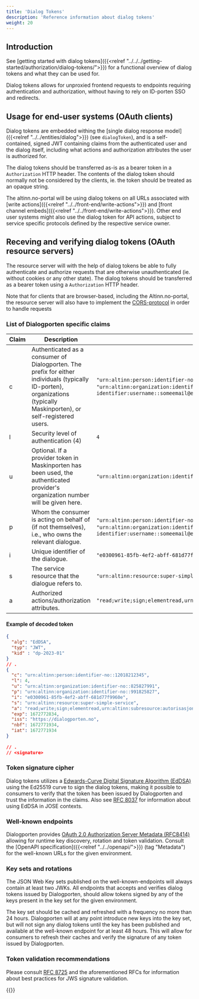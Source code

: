 ```yaml
---
title: 'Dialog Tokens'
description: 'Reference information about dialog tokens'
weight: 20
---
```


## Introduction

See [getting started with dialog tokens]({{<relref "../../../getting-started/authorization/dialog-tokens/">}}) for a functional overview of dialog tokens and what they can be used for.

Dialog tokens allows for unproxied frontend requests to endpoints requiring authentication and authorization, without having to rely on ID-porten SSO and redirects.

## Usage for end-user systems (OAuth clients)

Dialog tokens are embedded withing the [single dialog response model]({{<relref "../../entities/dialog">}}) (see `dialogToken`), and is a self-contained, signed JWT containing claims from the authenticated user and the dialog itself, including what actions and authorization attributes the user is authorized for.

The dialog tokens should be transferred as-is as a bearer token in a `Authorization` HTTP header. The contents of the dialog token should normally not be considered by the clients, ie. the token should be treated as an opaque string. 

The altinn.no-portal will be using dialog tokens on all URLs associated with [write actions]({{<relref "../../front-end/write-actions">}}) and [front channel embeds]({{<relref "../../front-end/write-actions">}}). Other end user systems might also use the dialog token for API actions, subject to service specific protocols defined by the respective service owner.

## Receving and verifying dialog tokens (OAuth resource servers)

The resource server will with the help of dialog tokens be able to fully authenticate and authorize requests that are otherwise unauthenticated (ie. without cookies or any other state). The dialog tokens should be transferred as a bearer token using a `Authorization` HTTP header. 

Note that for clients that are browser-based, including the Altinn.no-portal, the resource server will also have to implement the [CORS-protocol](https://developer.mozilla.org/en-US/docs/Web/HTTP/CORS) in order to handle requests 

### List of Dialogporten specific claims

| Claim            | Description                                                                                                                                                        | Example                                                                           |
|------------------|--------------------------------------------------------------------------------------------------------------------------------------------------------------------|-----------------------------------------------------------------------------------|
| c                | Authenticated as a consumer of Dialogporten. The prefix for either individuals (typically ID-porten), organizations (typically Maskinporten), or self-registered users. | `"urn:altinn:person:identifier-no::12018212345` `"urn:altinn:organization:identifier-no::991825827"` `"urn:altinn:party-identifier:username::someemail@example.com"` |
| l                | Security level of authentication (4)                                                                                                                                | `4`                                                                               |
| u                | Optional. If a provider token in Maskinporten has been used, the authenticated provider's organization number will be given here.                                     | `"urn:altinn:organization:identifier-no::991825827"`                                                                  |
| p                | Whom the consumer is acting on behalf of (if not themselves), i.e., who owns the relevant dialogue.                                                                 | `"urn:altinn:person:identifier-no::12018212345"` `"urn:altinn:organization:identifier-no::991825827"`  `"urn:altinn:party-identifier:username::someemail@example.com"` |
| i                | Unique identifier of the dialogue.                                                                                                                                  | `"e0300961-85fb-4ef2-abff-681d77f9960e"`                                           |
| s                | The service resource that the dialogue refers to.                                                                                                                   | `"urn:altinn:resource:super-simple-service"`                                      |
| a                | Authorized actions/authorization attributes.                                                                                                                        | `"read;write;sign;elementread,urn:altinn:subresource:authorizationattribute1"`                                    |

#### Example of decoded token

```json
{
  "alg": "EdDSA",
  "typ": "JWT",
  "kid" : "dp-2023-01" 
}
// .
{
  "c": "urn:altinn:person:identifier-no::12018212345", 
  "l": 4,  
  "u": "urn:altinn:organization:identifier-no::825827991",
  "p": "urn:altinn:organization:identifier-no::991825827", 
  "i": "e0300961-85fb-4ef2-abff-681d77f9960e",
  "s": "urn:altinn:resource:super-simple-service",
  "a": "read;write;sign;elementread,urn:altinn:subresource:autorisasjonsattributt1",
  "exp": 1672772834,
  "iss": "https://dialogporten.no",
  "nbf": 1672771934,
  "iat": 1672771934 
}
 
// .
// <signature>
```
### Token signature cipher

Dialog tokens utilizes a [Edwards-Curve Digital Signature Algorithm (EdDSA)](https://datatracker.ietf.org/doc/html/rfc8032) using the Ed25519 curve to sign the dialog tokens, making it possible to consumers to verify that the token has been issued by Dialogporten and trust the information in the claims. Also see [RFC 8037](https://datatracker.ietf.org/doc/html/rfc8037) for information about using EdDSA in JOSE contexts.

### Well-known endpoints

Dialogporten provides [OAuth 2.0 Authorization Server Metadata (RFC8414)](https://datatracker.ietf.org/doc/html/rfc8414) allowing for runtime key discovery, rotation and token validation. Consult the [OpenAPI specification]({{<relref "../../openapi/">}}) (tag "Metadata") for the well-known URLs for the given environment.

### Key sets and rotations
The JSON Web Key sets published on the well-known-endpoints will always contain at least two JWKs. All endpoints that accepts and verifies dialog tokens issued by Dialogporten, should allow tokens signed by any of the keys present in the key set for the given environment. 

The key set should be cached and refreshed with a frequency no more than 24 hours. Dialogporten will at any point introduce new keys into the key set, but will not sign any dialog tokens until the key has been published and available at the well-known endpoint for at least 48 hours. This will allow for consumers to refresh their caches and verify the signature of any token issued by Dialogporten.

### Token validation recommendations
Please consult [RFC 8725](https://datatracker.ietf.org/doc/html/rfc8725) and the aforementioned RFCs for information about best practices for JWS signature validation.


{{<children />}}

